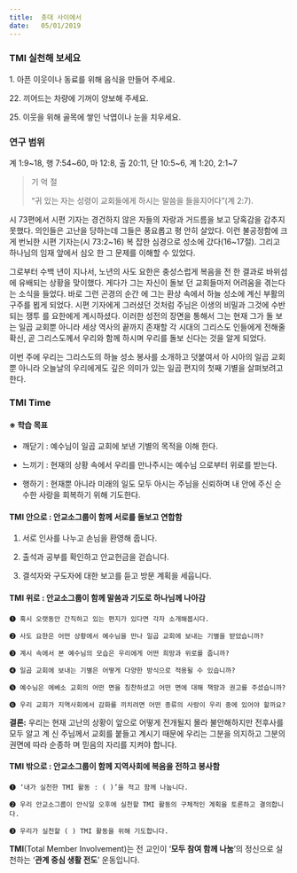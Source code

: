 ```yaml
---
title:  촛대 사이에서
date:   05/01/2019
---
```



### TMI 실천해 보세요
1\. 아픈 이웃이나 동료를 위해 음식을 만들어 주세요.

22\. 끼어드는 차량에 기꺼이 양보해 주세요.

25\. 이웃을 위해 골목에 쌓인 낙엽이나 눈을 치우세요.

### 연구 범위

계 1:9~18, 행 7:54~60, 마 12:8, 출 20:11, 단 10:5~6, 계 1:20, 2:1~7

> <p>기 억 절</p>
> “귀 있는 자는 성령이 교회들에게 하시는 말씀을 들을지어다”(계 2:7).

시 73편에서 시편 기자는 경건하지 않은 자들의 자랑과 거드름을 보고
당혹감을 감추지 못했다. 의인들은 고난을 당하는데 그들은 풍요롭고 평
안히 살았다. 이런 불공정함에 크게 번뇌한 시편 기자는(시 73:2~16) 복
잡한 심경으로 성소에 갔다(16~17절). 그리고 하나님의 임재 앞에서 심오
한 그 문제를 이해할 수 있었다.

그로부터 수백 년이 지나서, 노년의 사도 요한은 충성스럽게 복음을 전
한 결과로 바위섬에 유배되는 상황을 맞이했다. 게다가 그는 자신이 돌보
던 교회들마저 어려움을 겪는다는 소식을 들었다. 바로 그런 곤경의 순간
에 그는 환상 속에서 하늘 성소에 계신 부활의 구주를 뵙게 되었다. 시편
기자에게 그러셨던 것처럼 주님은 이생의 비밀과 그것에 수반되는 쟁투
를 요한에게 계시하셨다. 이러한 성전의 장면을 통해서 그는 현재 그가 돌
보는 일곱 교회뿐 아니라 세상 역사의 끝까지 존재할 각 시대의 그리스도
인들에게 전해줄 확신, 곧 그리스도께서 우리와 함께 하시며 우리를 돌보
신다는 것을 알게 되었다.

이번 주에 우리는 그리스도의 하늘 성소 봉사를 소개하고 덧붙여서 아
시아의 일곱 교회뿐 아니라 오늘날의 우리에게도 깊은 의미가 있는 일곱
편지의 첫째 기별을 살펴보려고 한다.

### TMI Time

#### ※ 학습 목표

- 깨닫기 : 예수님이 일곱 교회에 보낸 기별의 목적을 이해
한다.

- 느끼기 : 현재의 상황 속에서 우리를 만나주시는 예수님
으로부터 위로를 받는다.

- 행하기 : 현재뿐 아니라 미래의 일도 모두 아시는 주님을
신뢰하며 내 안에 주신 순수한 사랑을 회복하기
위해 기도한다.

#### TMI 안으로 : 안교소그룹이 함께 서로를 돌보고 연합함

1. 서로 인사를 나누고
손님을 환영해 줍니다.

2. 출석과 공부를 확인하고
안교헌금을 걷습니다.

3. 결석자와 구도자에
대한 보고를 듣고
방문 계획을 세웁니다.

#### TMI 위로 : 안교소그룹이 함께 말씀과 기도로 하나님께 나아감

`➊ 혹시 오랫동안 간직하고 있는 편지가 있다면 각자 소개해봅시다.`

`➋ 사도 요한은 어떤 상황에서 예수님을 만나 일곱 교회에 보내는 기별을 받았습니까?`

`➌ 계시 속에서 본 예수님의 모습은 우리에게 어떤 희망과 위로를 줍니까?`

`➍ 일곱 교회에 보내는 기별은 어떻게 다양한 방식으로 적용될 수 있습니까?`

`➎ 예수님은 에베소 교회의 어떤 면을 칭찬하셨고 어떤 면에 대해 책망과 권고를 주셨습니까?`

`➏ 우리 교회가 지역사회에서 감화를 끼치려면 어떤 종류의 사랑이 우리 중에 있어야 할까요?`

**결론:** 우리는 현재 고난의 상황이 앞으로 어떻게 전개될지 몰라 불안해하지만 전후사를 모두 알고 계
신 주님께서 교회를 붙들고 계시기 때문에 우리는 그분을 의지하고 그분의 권면에 따라 순종하
며 믿음의 자리를 지켜야 합니다.

#### TMI 밖으로 : 안교소그룹이 함께 지역사회에 복음을 전하고 봉사함

`➊ ‘내가 실천한 TMI 활동 : ( )’을 적고 함께 나눕니다.`

`➋ 우리 안교소그룹이 안식일 오후에 실천할 TMI 활동의 구체적인 계획을 토론하고 결의합니다.`

`➌ 우리가 실천할 ( ) TMI 활동을 위해 기도합니다.`

**TMI**(Total Member Involvement)는 전 교인이 ‘**모두 참여 함께 나눔**’의 정신으로 실천하는 ‘**관계 중심 생활 전도**’ 운동입니다.
